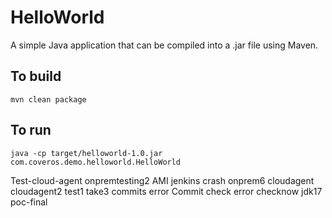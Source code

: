 HelloWorld
==========

A simple Java application that can be compiled into a .jar file using Maven.

To build
--------
    mvn clean package

To run
------
    java -cp target/helloworld-1.0.jar com.coveros.demo.helloworld.HelloWorld
Test-cloud-agent
onpremtesting2
AMI
jenkins crash
onprem6
cloudagent
cloudagent2
test1
take3
commits error
Commit check
error
checknow
jdk17
poc-final
